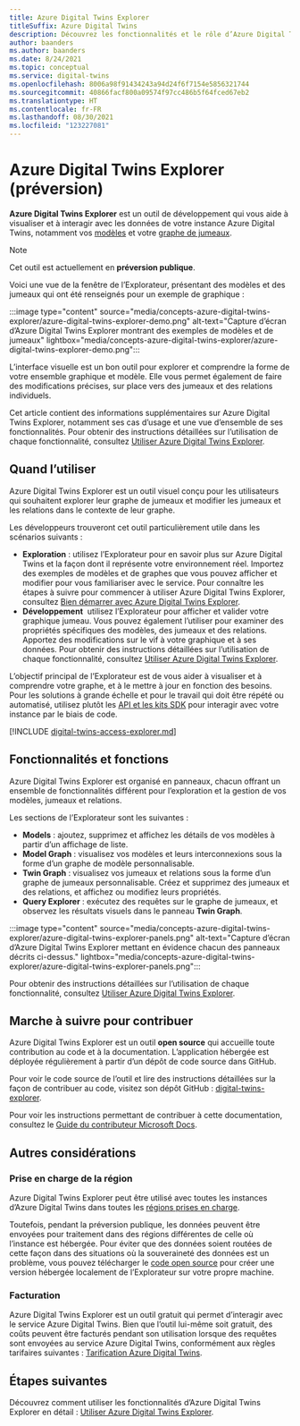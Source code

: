 ```yaml
---
title: Azure Digital Twins Explorer
titleSuffix: Azure Digital Twins
description: Découvrez les fonctionnalités et le rôle d’Azure Digital Twins Explorer
author: baanders
ms.author: baanders
ms.date: 8/24/2021
ms.topic: conceptual
ms.service: digital-twins
ms.openlocfilehash: 8006a98f91434243a94d24f6f7154e5856321744
ms.sourcegitcommit: 40866facf800a09574f97cc486b5f64fced67eb2
ms.translationtype: HT
ms.contentlocale: fr-FR
ms.lasthandoff: 08/30/2021
ms.locfileid: "123227081"
---
```

# <a name="azure-digital-twins-explorer-preview"></a>Azure Digital Twins Explorer (préversion)

**Azure Digital Twins Explorer** est un outil de développement qui vous aide à visualiser et à interagir avec les données de votre instance Azure Digital Twins, notamment vos [modèles](concepts-models.md) et votre [graphe de jumeaux](concepts-twins-graph.md). 

>[!NOTE]
>Cet outil est actuellement en **préversion publique**.

Voici une vue de la fenêtre de l’Explorateur, présentant des modèles et des jumeaux qui ont été renseignés pour un exemple de graphique :

:::image type="content" source="media/concepts-azure-digital-twins-explorer/azure-digital-twins-explorer-demo.png" alt-text="Capture d’écran d’Azure Digital Twins Explorer montrant des exemples de modèles et de jumeaux" lightbox="media/concepts-azure-digital-twins-explorer/azure-digital-twins-explorer-demo.png":::

L’interface visuelle est un bon outil pour explorer et comprendre la forme de votre ensemble graphique et modèle. Elle vous permet également de faire des modifications précises, sur place vers des jumeaux et des relations individuels.

Cet article contient des informations supplémentaires sur Azure Digital Twins Explorer, notamment ses cas d’usage et une vue d’ensemble de ses fonctionnalités. Pour obtenir des instructions détaillées sur l’utilisation de chaque fonctionnalité, consultez [Utiliser Azure Digital Twins Explorer](how-to-use-azure-digital-twins-explorer.md).

## <a name="when-to-use"></a>Quand l’utiliser

Azure Digital Twins Explorer est un outil visuel conçu pour les utilisateurs qui souhaitent explorer leur graphe de jumeaux et modifier les jumeaux et les relations dans le contexte de leur graphe.

Les développeurs trouveront cet outil particulièrement utile dans les scénarios suivants :
* **Exploration** : utilisez l’Explorateur pour en savoir plus sur Azure Digital Twins et la façon dont il représente votre environnement réel. Importez des exemples de modèles et de graphes que vous pouvez afficher et modifier pour vous familiariser avec le service. Pour connaître les étapes à suivre pour commencer à utiliser Azure Digital Twins Explorer, consultez [Bien démarrer avec Azure Digital Twins Explorer](quickstart-azure-digital-twins-explorer.md).
* **Développement**  utilisez l’Explorateur pour afficher et valider votre graphique jumeau. Vous pouvez également l’utiliser pour examiner des propriétés spécifiques des modèles, des jumeaux et des relations. Apportez des modifications sur le vif à votre graphique et à ses données. Pour obtenir des instructions détaillées sur l’utilisation de chaque fonctionnalité, consultez [Utiliser Azure Digital Twins Explorer](how-to-use-azure-digital-twins-explorer.md). 

L’objectif principal de l’Explorateur est de vous aider à visualiser et à comprendre votre graphe, et à le mettre à jour en fonction des besoins. Pour les solutions à grande échelle et pour le travail qui doit être répété ou automatisé, utilisez plutôt les [API et les kits SDK](./concepts-apis-sdks.md) pour interagir avec votre instance par le biais de code.

[!INCLUDE [digital-twins-access-explorer.md](../../includes/digital-twins-access-explorer.md)]

## <a name="features-and-capabilities"></a>Fonctionnalités et fonctions

Azure Digital Twins Explorer est organisé en panneaux, chacun offrant un ensemble de fonctionnalités différent pour l’exploration et la gestion de vos modèles, jumeaux et relations.

Les sections de l’Explorateur sont les suivantes :
* **Models** : ajoutez, supprimez et affichez les détails de vos modèles à partir d’un affichage de liste.
* **Model Graph** : visualisez vos modèles et leurs interconnexions sous la forme d’un graphe de modèle personnalisable.
* **Twin Graph** : visualisez vos jumeaux et relations sous la forme d’un graphe de jumeaux personnalisable. Créez et supprimez des jumeaux et des relations, et affichez ou modifiez leurs propriétés.
* **Query Explorer** : exécutez des requêtes sur le graphe de jumeaux, et observez les résultats visuels dans le panneau **Twin Graph**.

:::image type="content" source="media/concepts-azure-digital-twins-explorer/azure-digital-twins-explorer-panels.png" alt-text="Capture d’écran d’Azure Digital Twins Explorer mettant en évidence chacun des panneaux décrits ci-dessus." lightbox="media/concepts-azure-digital-twins-explorer/azure-digital-twins-explorer-panels.png":::

Pour obtenir des instructions détaillées sur l’utilisation de chaque fonctionnalité, consultez [Utiliser Azure Digital Twins Explorer](how-to-use-azure-digital-twins-explorer.md). 

## <a name="how-to-contribute"></a>Marche à suivre pour contribuer

Azure Digital Twins Explorer est un outil **open source** qui accueille toute contribution au code et à la documentation. L’application hébergée est déployée régulièrement à partir d’un dépôt de code source dans GitHub.

Pour voir le code source de l’outil et lire des instructions détaillées sur la façon de contribuer au code, visitez son dépôt GitHub : [digital-twins-explorer](https://github.com/Azure-Samples/digital-twins-explorer).

Pour voir les instructions permettant de contribuer à cette documentation, consultez le [Guide du contributeur Microsoft Docs](/contribute/).

## <a name="other-considerations"></a>Autres considérations

### <a name="region-support"></a>Prise en charge de la région

Azure Digital Twins Explorer peut être utilisé avec toutes les instances d’Azure Digital Twins dans toutes les [régions prises en charge](https://azure.microsoft.com/global-infrastructure/services/?products=digital-twins).

Toutefois, pendant la préversion publique, les données peuvent être envoyées pour traitement dans des régions différentes de celle où l’instance est hébergée. Pour éviter que des données soient routées de cette façon dans des situations où la souveraineté des données est un problème, vous pouvez télécharger le [code open source](#how-to-contribute) pour créer une version hébergée localement de l’Explorateur sur votre propre machine.

### <a name="billing"></a>Facturation

Azure Digital Twins Explorer est un outil gratuit qui permet d’interagir avec le service Azure Digital Twins. Bien que l’outil lui-même soit gratuit, des coûts peuvent être facturés pendant son utilisation lorsque des requêtes sont envoyées au service Azure Digital Twins, conformément aux règles tarifaires suivantes : [Tarification Azure Digital Twins](https://azure.microsoft.com/pricing/details/digital-twins/).

## <a name="next-steps"></a>Étapes suivantes 

Découvrez comment utiliser les fonctionnalités d’Azure Digital Twins Explorer en détail : [Utiliser Azure Digital Twins Explorer](how-to-use-azure-digital-twins-explorer.md).